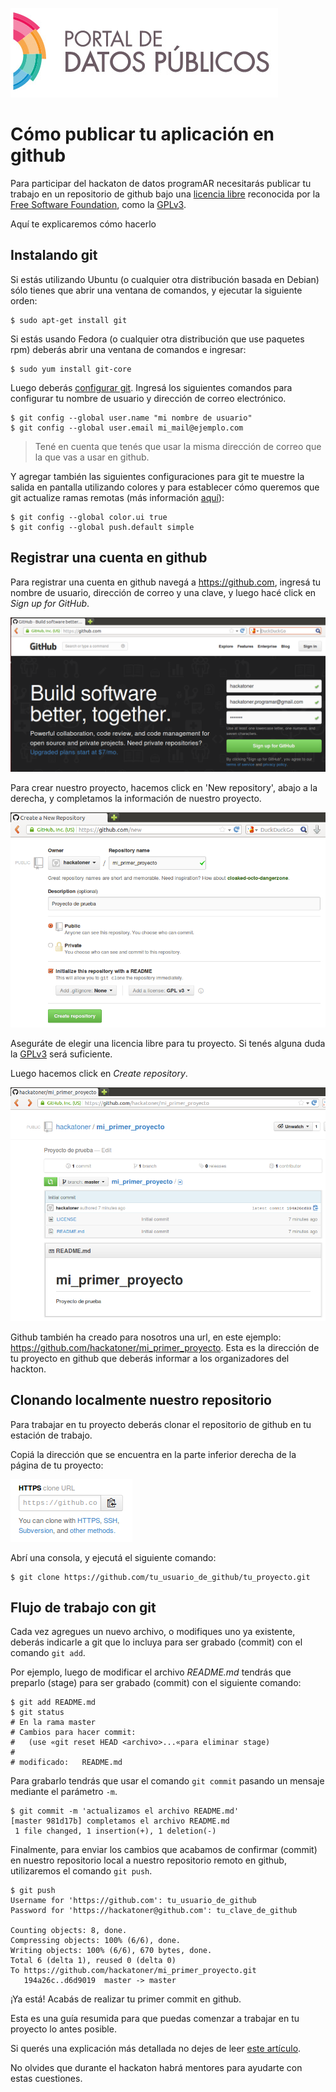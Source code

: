 ![Portal de datos publicos](images/portal/banner_portal_datos.png)

Cómo publicar tu aplicación en github
=====================================

Para participar del hackaton de datos programAR necesitarás publicar tu trabajo en un repositorio de github bajo una [licencia libre](http://www.gnu.org/licenses/license-list.html#GPLCompatibleLicenses) reconocida por la [Free Software Foundation](http://www.fsf.org/), como la [GPLv3](http://www.gnu.org/licenses/gpl.html).

Aquí te explicaremos cómo hacerlo

Instalando git
--------------

Si estás utilizando Ubuntu (o cualquier otra distribución basada en Debian) sólo tienes que abrir una ventana de comandos, y ejecutar la siguiente orden:

```
$ sudo apt-get install git
```

Si estás usando Fedora (o cualquier otra distribución que use paquetes rpm) deberás abrir una ventana de comandos e ingresar:

```
$ sudo yum install git-core
```

Luego deberás [configurar git](http://git-scm.com/book/es/Empezando-Configurando-Git-por-primera-vez). Ingresá los siguientes comandos para configurar tu nombre de usuario y dirección de correo electrónico.

```
$ git config --global user.name "mi nombre de usuario"
$ git config --global user.email mi_mail@ejemplo.com
```

> Tené en cuenta que tenés que usar la misma dirección de correo que la que vas a usar en github.

Y agregar también las siguientes configuraciones para git te muestre la salida en pantalla utilizando colores y para establecer cómo queremos que git actualize ramas remotas (más información <a href='http://stackoverflow.com/a/13148313/47633'>aquí</a>):

```
$ git config --global color.ui true
$ git config --global push.default simple
```

Registrar una cuenta en github
------------------------------

Para registrar una cuenta en github navegá a https://github.com, ingresá tu nombre de usuario, dirección de correo y una clave, y luego hacé click en *Sign up for GitHub*.

![Github signin](images/github/github-signin.png "Github signin")

Para crear nuestro proyecto, hacemos click en 'New repository', abajo a la derecha, y completamos la información de nuestro proyecto.

![Creando un nuevo repo](images/github/github-create_a_new_repo.png "Creando un nuevo repo")

Aseguráte de elegir una licencia libre para tu proyecto. Si tenés alguna duda la [GPLv3](http://www.gnu.org/licenses/gpl.html) será suficiente.

Luego hacemos click en *Create repository*.

![Mi primer proyecto en github](images/github/github-mi_primer_proyecto.png "Mi primer proyecto en github")

Github también ha creado para nosotros una url, en este ejemplo: https://github.com/hackatoner/mi_primer_proyecto. Esta es la dirección de tu proyecto en github que deberás informar a los organizadores del hackton.

Clonando localmente nuestro repositorio
---------------------------------------

Para trabajar en tu proyecto deberás clonar el repositorio de github en tu estación de trabajo.

Copiá la dirección que se encuentra en la parte inferior derecha de la página de tu proyecto:

![Clonando un repo](images/github/github-clone_repo.png "Clonando un repo")

Abrí una consola, y ejecutá el siguiente comando:

```
$ git clone https://github.com/tu_usuario_de_github/tu_proyecto.git
```

Flujo de trabajo con git
------------------------

Cada vez agregues un nuevo archivo, o modifiques uno ya existente, deberás indicarle a git que lo incluya para ser grabado (commit) con el comando ```git add```.

Por ejemplo, luego de modificar el archivo *README.md* tendrás que preparlo (stage) para ser grabado (commit) con el siguiente comando:

```
$ git add README.md
$ git status
# En la rama master
# Cambios para hacer commit:
#   (use «git reset HEAD <archivo>...«para eliminar stage)
#
# modificado:   README.md
```

Para grabarlo tendrás que usar el comando ```git commit``` pasando un mensaje mediante el parámetro ```-m```.

```
$ git commit -m 'actualizamos el archivo README.md'
[master 981d17b] completamos el archivo README.md
 1 file changed, 1 insertion(+), 1 deletion(-)
```

Finalmente, para enviar los cambios que acabamos de confirmar (commit) en nuestro repositorio local a nuestro repositorio remoto en github, utilizaremos el comando ```git push```.

```
$ git push
Username for 'https://github.com': tu_usuario_de_github
Password for 'https://hackatoner@github.com': tu_clave_de_github

Counting objects: 8, done.
Compressing objects: 100% (6/6), done.
Writing objects: 100% (6/6), 670 bytes, done.
Total 6 (delta 1), reused 0 (delta 0)
To https://github.com/hackatoner/mi_primer_proyecto.git
   194a26c..d6d9019  master -> master
```

¡Ya está! Acabás de realizar tu primer commit en github.

Esta es una guía resumida para que puedas comenzar a trabajar en tu proyecto lo antes posible.

Si querés una explicación más detallada no dejes de leer [este artículo](github.md).

No olvides que durante el hackaton habrá mentores para ayudarte con estas cuestiones.
